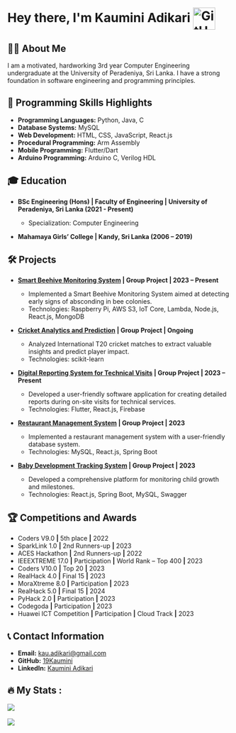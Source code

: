 # Hey there, I'm Kaumini Adikari <img src="https://user-images.githubusercontent.com/74038190/235294015-47144047-25ab-417c-af1b-6746820a20ff.gif" width="50" height="50" alt="GitHub GIF" style="vertical-align: middle;">

## 👩‍💻 About Me 

I am a motivated, hardworking 3rd year Computer Engineering undergraduate at the University of Peradeniya, Sri Lanka. I have a strong foundation in software engineering and programming principles.

## 🚀 Programming Skills Highlights 

- **Programming Languages:** Python, Java, C
- **Database Systems:** MySQL
- **Web Development:** HTML, CSS, JavaScript, React.js
- **Procedural Programming:** Arm Assembly
- **Mobile Programming:** Flutter/Dart
- **Arduino Programming:** Arduino C, Verilog HDL

## 🎓 Education 

- **BSc Engineering (Hons) | Faculty of Engineering | University of Peradeniya, Sri Lanka (2021 - Present)**
  - Specialization: Computer Engineering

- **Mahamaya Girls’ College | Kandy, Sri Lanka (2006 – 2019)**

## 🛠️ Projects 

- **[Smart Beehive Monitoring System](https://github.com/cepdnaclk/e19-3yp-beehive-monitoring-system) | Group Project | 2023 – Present**
  - Implemented a Smart Beehive Monitoring System aimed at detecting early signs of absconding in bee colonies. 
  - Technologies: Raspberry Pi, AWS S3, IoT Core, Lambda, Node.js, React.js, MongoDB

- **[Cricket Analytics and Prediction](https://github.com/cepdnaclk/e19-co544-cricket-analytics-and-prediction) | Group Project | Ongoing**
  - Analyzed International T20 cricket matches to extract valuable insights and predict player impact.
  - Technologies: scikit-learn

- **[Digital Reporting System for Technical Visits](https://github.com/cepdnaclk/e19-co227-digital-reporting-of-technical-visits) | Group Project | 2023 – Present**
  - Developed a user-friendly software application for creating detailed reports during on-site visits for technical services.
  - Technologies: Flutter, React.js, Firebase

- **[Restaurant Management System](https://github.com/cepdnaclk/e19-co226-database-management-system-for-a-restaurant) | Group Project | 2023**
  - Implemented a restaurant management system with a user-friendly database system.
  - Technologies: MySQL, React.js, Spring Boot

- **[Baby Development Tracking System](https://github.com/cepdnaclk/e19-co225-Baby-Developing-Tracking-System-Web-Application) | Group Project | 2023**
  - Developed a comprehensive platform for monitoring child growth and milestones.
  - Technologies: React.js, Spring Boot, MySQL, Swagger

## 🏆 Competitions and Awards 

- Coders V9.0 **|** 5th place **|** 2022
- SparkLink 1.0 **|** 2nd Runners-up **|** 2023
- ACES Hackathon **|** 2nd Runners-up **|** 2022
- IEEEXTREME 17.0 **|** Participation **|** World Rank – Top 400 **|** 2023
- Coders V10.0 **|** Top 20 **|** 2023
- RealHack 4.0 **|** Final 15 **|** 2023
- MoraXtreme 8.0 **|** Participation **|** 2023
- RealHack 5.0 **|** Final 15 **|** 2024
- PyHack 2.0 **|** Participation **|** 2023
- Codegoda **|** Participation **|** 2023
- Huawei ICT Competition **|** Participation **|** Cloud Track **|** 2023

## 📞 Contact Information 

- **Email:** [kau.adikari@gmail.com](mailto:kau.adikari@gmail.com)
- **GitHub:** [19Kaumini](https://github.com/19Kaumini)
- **LinkedIn:** [Kaumini Adikari](https://www.linkedin.com/in/kaumini-adikari-b345b6204/)

## 🔥 My Stats :

 ![](https://github-readme-stats.vercel.app/api?username=19Kaumini&theme=tokyonight&hide_border=true&include_all_commits=true&count_private=true)<br/><br/>
 ![](https://github-readme-streak-stats.herokuapp.com/?user=19Kaumini&theme=tokyonight&hide_border=true)